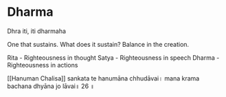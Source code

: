 # Dharma

Dhra iti, iti dharmaha

One that sustains. What does it sustain? Balance in the creation.

Rita - Righteousness in thought
Satya - Righteousness in speech
Dharma - Righteousness in actions

[[Hanuman Chalisa]]
sankata te hanumāna chhudāvai।
mana krama bachana dhyāna jo lāvai॥ 26 ॥
